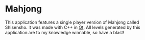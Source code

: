 # Mahjong

This application features a single player version of Mahjong called Shisensho. It was made with C++ in [Qt](https://www.qt.io/). All levels generated by this application are to my knowledge winnable, so have a blast!
